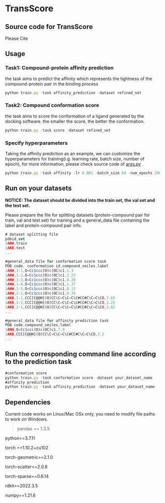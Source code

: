 # TransScore

## **Source code for TransScore**

Please Cite
 

## Usage

### Task1: Compound-protein affinity prediction

the task aims to predict the affinity which represents the tightness of the compound-protein pair in the binding process

```jsx
python train.py -task affinity_prediction -dataset refined_set
```

### Task2: Compound conformation score

the task aims to score the conformation of a ligand generated by the docking software. the smaller the score, the better the conformation.

```jsx
python train.py -task score -dataset refined_set
```

### Specify hyperparameters

Taking the affinity prediction as an example, we can customize the hyperparameters for training(i.g. learning rate, batch size, number of epoch), for more information, please check source code of [args.py](http://args.py) .

```jsx
python train.py -task affinity -lr 0.001 -batch_size 64 -num_epochs 200
```

## **Run on your datasets**

**NOTICE: The dataset should be divided into the train set,  the val set and the test set.**

Please prepare the file for splitting datasets (protein-compound pair for train, val and test set) for training and a general_data file containing the label and protein-compound pair info. 

```jsx
# dataset splitting file 
pdbid,set
1AHW,train
1AKB,test
...

#general_data file for conformation score task
PDB code, conformation id,compound_smiles,label
1AHW,1-1,O=Cc1ccc(O)c(OC)c1,1.3
1AHW,1-2,O=Cc1ccc(O)c(OC)c1,3.23
1AHW,1-3,O=Cc1ccc(O)c(OC)c1,4.28
1AHW,1-4,O=Cc1ccc(O)c(OC)c1,1.37
1AHW,1-5,O=Cc1ccc(O)c(OC)c1,8.13
1AHW,2-1,O=Cc1ccc(O)c(OC)c1,0.76
1AKB,1-1,CCC[C@@H](O)CC\C=C\C=C\C#CC#C\C=C\CO,7.65
1AKB,1-2,CCC[C@@H](O)CC\C=C\C=C\C#CC#C\C=C\CO,1.25
1AKB,2-1,CCC[C@@H](O)CC\C=C\C=C\C#CC#C\C=C\CO,2.82
...

#general_data file for affinity prediction task
PDB code,compound_smiles,label
1AHW,O=Cc1ccc(O)c(OC)c1,7.9
1AKB,CCC[C@@H](O)CC\C=C\C=C\C#CC#C\C=C\CO,3.2
...

```

## Run the corresponding command line according to the prediction task
```jsx
#conformation score
python train.py -task conformation score -dataset your_dataset_name
#affinity prediction
python train.py -task affinity_prediction -dataset your_dataset_name

```

 

## **Dependencies**

Current code works on Linux/Mac OSx only, you need to modify file paths to work on Windows.

> pandas == 1.3.5
> 

python==3.7.11 

torch ==1.10.2+cu102 

torch-geometric==2.1.0

torch-scatter==2.0.8

torch-sparse==0.6.14 

rdkit==2022.3.5 

numpy==1.21.6
